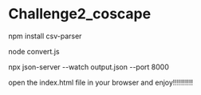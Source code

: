 # Challenge2_coscape

npm install csv-parser

node convert.js

npx json-server --watch output.json --port 8000

open the index.html file in your browser and enjoy!!!!!!!!!!

